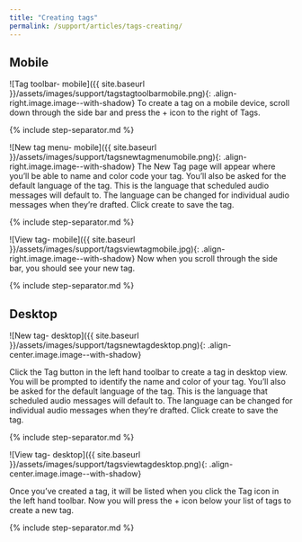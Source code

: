 ```yaml
---
title: "Creating tags"
permalink: /support/articles/tags-creating/
---
```


## Mobile

![Tag toolbar- mobile]({{ site.baseurl }}/assets/images/support/tagstagtoolbarmobile.png){: .align-right.image.image--with-shadow} To create a tag on a mobile device, scroll down through the side bar and press the + icon to the right of Tags.

{% include step-separator.md %}

![New tag menu- mobile]({{ site.baseurl }}/assets/images/support/tagsnewtagmenumobile.png){: .align-right.image.image--with-shadow} The New Tag page will appear where you’ll be able to name and color code your tag. You’ll also be asked for the default language of the tag. This is the language that scheduled audio messages will default to. The language can be changed for individual audio messages when they’re drafted. Click create to save the tag.

{% include step-separator.md %}

![View tag- mobile]({{ site.baseurl }}/assets/images/support/tagsviewtagmobile.jpg){: .align-right.image.image--with-shadow} Now when you scroll through the side bar, you should see your new tag.

{% include step-separator.md %}

## Desktop

![New tag- desktop]({{ site.baseurl }}/assets/images/support/tagsnewtagdesktop.png){: .align-center.image.image--with-shadow}

Click the Tag button in the left hand toolbar to create a tag in desktop view. You will be prompted to identify the name and color of your tag. You’ll also be asked for the default language of the tag. This is the language that scheduled audio messages will default to. The language can be changed for individual audio messages when they’re drafted. Click create to save the tag.

{% include step-separator.md %}

![View tag- desktop]({{ site.baseurl }}/assets/images/support/tagsviewtagdesktop.png){: .align-center.image.image--with-shadow}

Once you’ve created a tag, it will be listed when you click the Tag icon in the left hand toolbar. Now you will press the + icon below your list of tags to create a new tag.

{% include step-separator.md %}
